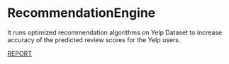 # RecommendationEngine
It runs optimized recommendation algorithms on Yelp Dataset to increase accuracy of the predicted review scores for the Yelp users.
 
[REPORT](https://github.com/pekzeki/RecommendationEngine/blob/master/NewRecommendationApproach_YelpChallengeData.pdf)
